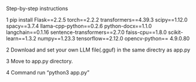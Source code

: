 Step-by-step instructions

1 pip install Flask==2.2.5 torch==2.2.2 transformers==4.39.3 scipy==1.12.0 spacy==3.7.4 llama-cpp-python==0.2.6 python-docx==1.1.0 langchain==0.1.16 sentence-transformers==2.7.0 faiss-cpu==1.8.0 scikit-learn==1.3.2 numpy==1.23.3 tensorflow==2.12.0 opencv-python== 4.9.0.80

2 Download and set your own LLM file(.gguf) in the same directry as app.py

3 Move to app.py directory.

4 Command run “python3 app.py”
